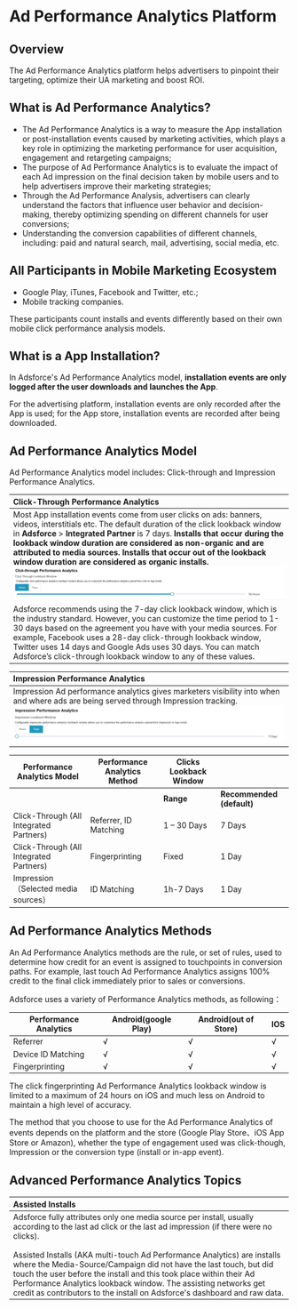 # Ad Performance Analytics Platform

## Overview

The Ad Performance Analytics platform helps advertisers to pinpoint their targeting, optimize their UA marketing and boost ROI.

What is Ad Performance Analytics?
---------------------------------

- The Ad Performance Analytics is a way to measure the App installation or post-installation events caused by marketing activities, which plays a key role in optimizing the marketing performance for user acquisition, engagement and retargeting campaigns;
- The purpose of Ad Performance Analytics is to evaluate the impact of each Ad impression on the final decision taken by mobile users and to help advertisers improve their marketing strategies;
- Through the Ad Performance Analysis, advertisers can clearly understand the factors that influence user behavior and decision-making, thereby optimizing spending on different channels for user conversions;
- Understanding the conversion capabilities of different channels, including: paid and natural search, mail, advertising, social media, etc.

## All Participants in Mobile Marketing Ecosystem

- Google Play, iTunes, Facebook and Twitter, etc.;
- Mobile tracking companies.

These participants count installs and events differently based on their own mobile click performance analysis models.

What is a App Installation?
---------------------------

In Adsforce's Ad Performance Analytics model, **installation events are only logged after the user downloads and launches the App**.

For the advertising platform, installation events are only recorded after the App is used; for the App store, installation events are recorded after being downloaded.

## Ad Performance Analytics Model

Ad Performance Analytics model includes: Click-through and Impression Performance Analytics.

| Click-Through Performance Analytics                          |
| :----------------------------------------------------------- |
| Most App installation events come from user clicks on ads: banners, videos, interstitials etc. The default duration of the click lookback window in **Adsforce** > **Integrated Partner** is 7 days. **Installs that occur during the lookback window duration are considered as non-organic and are attributed to media sources. Installs that occur out of the lookback window duration are considered as organic installs.**<br />![1](1.png)<br />Adsforce recommends using the 7-day click lookback window, which is the industry standard. However, you can customize the time period to 1-30 days based on the agreement you have with your media sources. For example, Facebook uses a 28-day click-through lookback window, Twitter uses 14 days and Google Ads uses 30 days. You can match Adsforce’s click-through lookback window to any of these values. |

| Impression Performance Analytics                             |
| :----------------------------------------------------------- |
| Impression Ad performance analytics gives marketers visibility into when and where ads are being served through Impression tracking. <br />![2](2.png) |

| **Performance Analytics Model**         | **Performance Analytics Method** | **Clicks Lookback Window** |                           |
| --------------------------------------- | -------------------------------- | -------------------------- | ------------------------- |
|                                         |                                  | **Range**                  | **Recommended (default)** |
| Click-Through (All Integrated Partners) | Referrer, ID Matching            | 1 – 30 Days                | 7 Days                    |
| Click-Through (All Integrated Partners) | Fingerprinting                   | Fixed                      | 1 Day                     |
| Impression（Selected media sources）    | ID Matching                      | 1h-7 Days                  | 1 Day                     |



## Ad Performance Analytics Methods

An Ad Performance Analytics methods are the rule, or set of rules, used to determine how credit for an event is assigned to touchpoints in conversion paths. For example, last touch Ad Performance Analytics assigns 100% credit to the final click immediately prior to sales or conversions.

Adsforce uses a variety of Performance Analytics methods, as following：

| Performance Analytics | Android(google Play) | Android(out of Store) | IOS  |
| --------------------- | -------------------- | --------------------- | ---- |
| Referrer              | √                    | √                     | √    |
| Device ID Matching    | √                    | √                     | √    |
| Fingerprinting        | √                    | √                     | √    |

The click fingerprinting Ad Performance Analytics lookback window is limited to a maximum of 24 hours on iOS and much less on Android to maintain a high level of accuracy.

The method that you choose to use for the Ad Performance Analytics of events depends on the platform and the store (Google Play Store、iOS App Store or Amazon), whether the type of engagement used was click-though, Impression or the conversion type (install or in-app event).

## Advanced Performance Analytics Topics

| Assisted Installs                                            |
| :----------------------------------------------------------- |
| Adsforce fully attributes only one media source per install, usually according to the last ad click or the last ad impression (if there were no clicks).<br /><br />Assisted Installs (AKA multi-touch Ad Performance Analytics) are installs where the Media-Source/Campaign did not have the last touch, but did touch the user before the install and this took place within their Ad Performance Analytics lookback window. The assisting networks get credit as contributors to the install on Adsforce's dashboard and raw data. |




